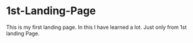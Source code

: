 # 1st-Landing-Page
This is my first landing page. In this I have learned a lot. Just only from 1st landing Page.
